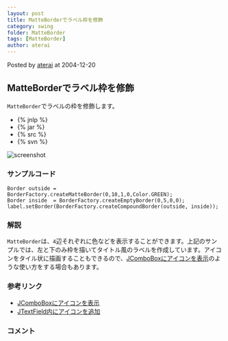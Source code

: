 ```yaml
---
layout: post
title: MatteBorderでラベル枠を修飾
category: swing
folder: MatteBorder
tags: [MatteBorder]
author: aterai
---
```


Posted by [aterai](http://terai.xrea.jp/aterai.html) at 2004-12-20

## MatteBorderでラベル枠を修飾
`MatteBorder`でラベルの枠を修飾します。

- {% jnlp %}
- {% jar %}
- {% src %}
- {% svn %}

<!-- dummy comment line for breaking list -->

![screenshot](https://lh6.googleusercontent.com/_9Z4BYR88imo/TQTPp-xSv1I/AAAAAAAAAeU/K5lHH6YMz_E/s800/MatteBorder.png)

### サンプルコード
<pre class="prettyprint"><code>Border outside = BorderFactory.createMatteBorder(0,10,1,0,Color.GREEN);
Border inside  = BorderFactory.createEmptyBorder(0,5,0,0);
label.setBorder(BorderFactory.createCompoundBorder(outside, inside));
</code></pre>

### 解説
`MatteBorder`は、`4`辺それぞれに色などを表示することができます。上記のサンプルでは、左と下のみ枠を描いてタイトル風のラベルを作成しています。アイコンをタイル状に描画することもできるので、[JComboBoxにアイコンを表示](http://terai.xrea.jp/Swing/IconComboBox.html)のような使い方をする場合もあります。

### 参考リンク
- [JComboBoxにアイコンを表示](http://terai.xrea.jp/Swing/IconComboBox.html)
- [JTextField内にアイコンを追加](http://terai.xrea.jp/Swing/IconTextField.html)

<!-- dummy comment line for breaking list -->

### コメント
